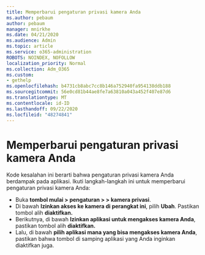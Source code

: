 ```yaml
---
title: Memperbarui pengaturan privasi kamera Anda
ms.author: pebaum
author: pebaum
manager: mnirkhe
ms.date: 04/21/2020
ms.audience: Admin
ms.topic: article
ms.service: o365-administration
ROBOTS: NOINDEX, NOFOLLOW
localization_priority: Normal
ms.collection: Adm_O365
ms.custom:
- gethelp
ms.openlocfilehash: b4731cb8abc7cc8b146a752940fa954138ddb188
ms.sourcegitcommit: 56e0cd81b44ae8fe7a63810a043a452f407e87d6
ms.translationtype: MT
ms.contentlocale: id-ID
ms.lasthandoff: 09/22/2020
ms.locfileid: "48274841"
---
```

# <a name="update-your-cameras-privacy-settings"></a>Memperbarui pengaturan privasi kamera Anda

Kode kesalahan ini berarti bahwa pengaturan privasi kamera Anda berdampak pada aplikasi. Ikuti langkah-langkah ini untuk memperbarui pengaturan privasi kamera Anda:

- Buka **tombol mulai > pengaturan > > kamera privasi**.
- Di bawah **Izinkan akses ke kamera di perangkat ini**, pilih **Ubah**. Pastikan tombol alih **diaktifkan.**
- Berikutnya, di bawah **Izinkan aplikasi untuk mengakses kamera Anda**, pastikan tombol alih **diaktifkan.**
- Lalu, di bawah **pilih aplikasi mana yang bisa mengakses kamera Anda**, pastikan bahwa tombol di samping aplikasi yang Anda inginkan diaktifkan juga.

